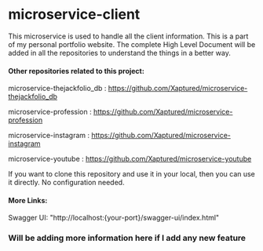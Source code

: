 # microservice-client

This microservice is used to handle all the client information.
This is a part of my personal portfolio website.
The complete High Level Document will be added in all the repositories to understand the things in a better way.

#### Other repositories related to this project:

microservice-thejackfolio_db : https://github.com/Xaptured/microservice-thejackfolio_db

microservice-profession : https://github.com/Xaptured/microservice-profession

microservice-instagram : https://github.com/Xaptured/microservice-instagram

microservice-youtube : https://github.com/Xaptured/microservice-youtube

If you want to clone this repository and use it in your local, then you can use it directly. No configuration needed.


#### More Links:
Swagger UI: "http://localhost:{your-port}/swagger-ui/index.html"

### Will be adding more information here if I add any new feature 
